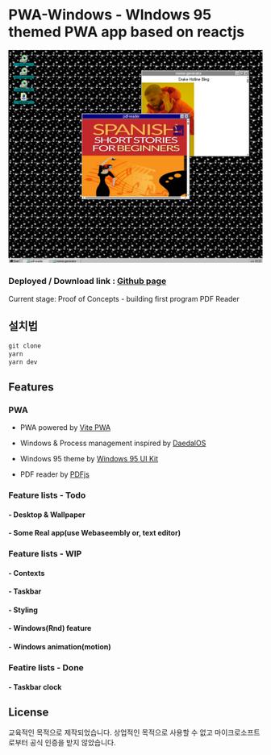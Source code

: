 # PWA-Windows - WIndows 95 themed PWA app based on reactjs

![introduction](./public/introduction.png)

### Deployed / Download link : [Github page](https://jihyeonjeong11.github.io/pwa-github-page/)

Current stage: Proof of Concepts - building first program PDF Reader

## 설치법

```
git clone
yarn
yarn dev
```

## Features

### PWA

- PWA powered by [Vite PWA](https://vite-pwa-org.netlify.app/)

- Windows & Process management inspired by [DaedalOS](https://dustinbrett.com/)

- Windows 95 theme by [Windows 95 UI Kit](https://themesberg.com/product/ui-kit/windows-95-ui-kit)

- PDF reader by [PDFjs](https://www.npmjs.com/package/pdfjs-dist)

### Feature lists - Todo

#### - Desktop & Wallpaper

#### - Some Real app(use Webaseembly or, text editor)

### Feature lists - WIP

#### - Contexts

#### - Taskbar

#### - Styling

#### - Windows(Rnd) feature

#### - Windows animation(motion)

### Featire lists - Done

#### - Taskbar clock

## License

교육적인 목적으로 제작되었습니다. 상업적인 목적으로 사용할 수 없고 마이크로소프트로부터 공식 인증을 받지 않았습니다.
